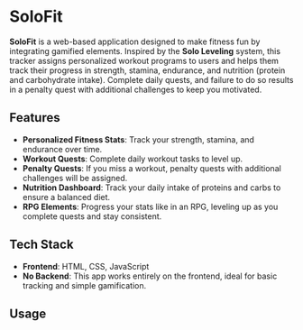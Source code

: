 # SoloFit
**SoloFit** is a web-based application designed to make fitness fun by integrating gamified elements. Inspired by the **Solo Leveling** system, this tracker assigns personalized workout programs to users and helps them track their progress in strength, stamina, endurance, and nutrition (protein and carbohydrate intake). Complete daily quests, and failure to do so results in a penalty quest with additional challenges to keep you motivated.
## Features
- **Personalized Fitness Stats**: Track your strength, stamina, and endurance over time.
- **Workout Quests**: Complete daily workout tasks to level up.
- **Penalty Quests**: If you miss a workout, penalty quests with additional challenges will be assigned.
- **Nutrition Dashboard**: Track your daily intake of proteins and carbs to ensure a balanced diet.
- **RPG Elements**: Progress your stats like in an RPG, leveling up as you complete quests and stay consistent.
## Tech Stack
- **Frontend**: HTML, CSS, JavaScript
- **No Backend**: This app works entirely on the frontend, ideal for basic tracking and simple gamification.
## Usage
